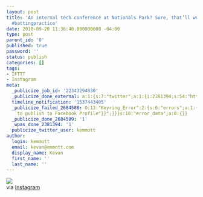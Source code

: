 ```yaml
---
layout: post
title: 'An internal tech conference at Nationals Park? Sure, that’ll work! #capitalone
  #battingpractice'
date: 2018-09-20 11:36:40.000000000 -04:00
type: post
parent_id: '0'
published: true
password: ''
status: publish
categories: []
tags:
- IFTTT
- Instagram
meta:
  _publicize_job_id: '22343294830'
  _publicize_done_external: a:1:{s:7:"twitter";a:1:{i:2381394;s:54:"https://twitter.com/kemmott/status/1042739340756115456";}}
  timeline_notification: '1537443405'
  _publicize_failed_2684588: O:13:"Keyring_Error":2:{s:6:"errors";a:1:{s:30:"facebook-profile-publish-error";a:1:{i:0;a:1:{s:4:"body";s:64:"{"error":{"message":"Attempted
    to publish to Facebook Profile"}}";}}}s:10:"error_data";a:0:{}}
  _publicize_done_2684589: '1'
  _wpas_done_2381394: '1'
  publicize_twitter_user: kemmott
author:
  login: kemmott
  email: kevan@emmott.com
  display_name: Kevan
  first_name: ''
  last_name: ''
---
```

<div><img src="{{ site.url }}/assets/images/blog/6424b-42068752_281285732594004_419741413863267189_n.jpg" style="max-width:600px;" />
<div>via <a href="https://ift.tt/2PTqYrE">Instagram</a></div>
</div>
